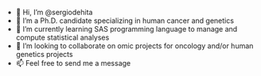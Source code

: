 - 👋 Hi, I’m @sergiodehita
- 👀 I’m a Ph.D. candidate specializing in human cancer and genetics
- 🌱 I’m currently learning SAS programming language to manage and compute statistical analyses
- 💞️ I’m looking to collaborate on omic projects for oncology and/or human genetics projects
- 📫 Feel free to send me a message

<!---
sergiodehita/sergiodehita is a ✨ special ✨ repository because its `README.md` (this file) appears on your GitHub profile.
You can click the Preview link to take a look at your changes.
--->
